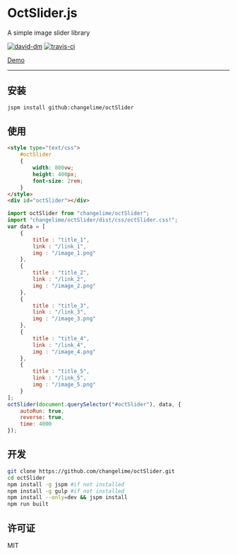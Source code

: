 # OctSlider.js
A simple image slider library 

[![david-dm][david-dm-badge]][david-dm-link]
[![travis-ci][travis-ci-badge]][travis-ci-link]

[Demo](http://changelime.github.io/octSlider/dist/demo/ "Demo")

-----------------


## 安装

```sh
jspm install github:changelime/octSlider
```

## 使用
```html
<style type="text/css">
	#octSlider
	{
		width: 800vw;
		height: 400px;
		font-size: 2rem;
	}
</style>
<div id="octSlider"></div>
```


```js
import octSlider from "changelime/octSlider";
import "changelime/octSlider/dist/css/octSlider.css!";
var data = [
	{
		title : "title_1",
		link : "/link_1",
		img : "/image_1.png"
	},
	{
		title : "title_2",
		link : "/link_2",
		img : "/image_2.png"
	},
	{
		title : "title_3",
		link : "/link_3",
		img : "/image_3.png"
	},
	{
		title : "title_4",
		link : "/link_4",
		img : "/image_4.png"
	},
	{
		title : "title_5",
		link : "/link_5",
		img : "/image_5.png"
	}
];
octSlider(document.querySelector("#octSlider"), data, {
	autoRun: true,
	reverse: true,
	time: 4000
});
```

## 开发
```sh
git clone https://github.com/changelime/octSlider.git
cd octSlider
npm install -g jspm #if not installed
npm install -g gulp #if not installed
npm install --only=dev && jspm install
npm run built
```


## 许可证
MIT


<!-- Link -->
[david-dm-badge]:     https://david-dm.org/changelime/octSlider/dev-status.svg
[david-dm-link]:      https://david-dm.org/changelime/octSlider?type=dev
[travis-ci-badge]:    https://api.travis-ci.org/changelime/octSlider.svg
[travis-ci-link]:     https://travis-ci.org/changelime/octSlider